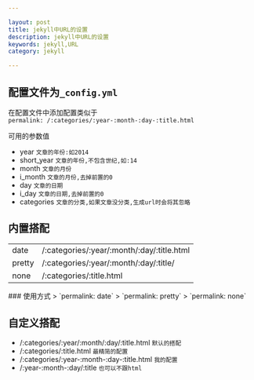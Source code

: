 ```yaml
---

layout: post
title: jekyll中URL的设置
description: jekyll中URL的设置
keywords: jekyll,URL
category: jekyll

---
```

## 配置文件为`_config.yml`
在配置文件中添加配置类似于  
`permalink: /:categories/:year-:month-:day-:title.html` 
 
可用的参数值  

- year	`文章的年份:如2014`
- short_year	`文章的年份,不包含世纪,如:14`
- month	`文章的月份`
- i_month	`文章的月份,去掉前置的0`
- day	`文章的日期`
- i_day	`文章的日期,去掉前置的0`
- categories	`文章的分类,如果文章没分类,生成url时会将其忽略`

## 内置搭配
<table>
<tr>
<td>date</td><td>/:categories/:year/:month/:day/:title.html</td>
</tr>
<tr>
<td>pretty</td><td>/:categories/:year/:month/:day/:title/</td>
</tr>
<tr>
<td>none</td><td>/:categories/:title.html</td>
</tr>
</table>
### 使用方式  
> `permalink: date`  
> `permalink: pretty`  
> `permalink: none`

## 自定义搭配

- /:categories/:year/:month/:day/:title.html `默认的搭配` 
- /:categories/:title.html `最精简的配置`
- /:categories/:year-:month-:day-:title.html `我的配置`
- /:year-:month-:day/:title `也可以不跟html`
 
